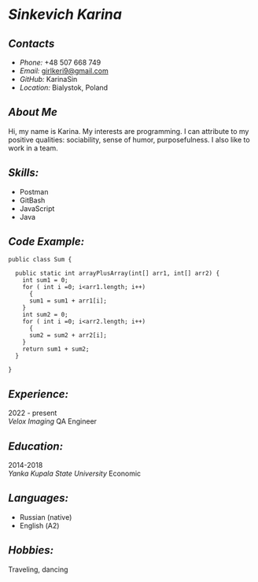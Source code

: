 # _Sinkevich Karina_

## _Contacts_
- _Phone:_ +48 507 668 749
- _Email:_ girlkeri9@gmail.com
- _GitHub:_ KarinaSin
- _Location:_ Bialystok, Poland

## _About Me_
Hi, my name is Karina. My interests are programming. I can attribute to my positive qualities: sociability, sense of humor, purposefulness. I also like to work in a team.

## _Skills:_
- Postman
- GitBash
- JavaScript
- Java

## _Code Example:_
```
public class Sum {

  public static int arrayPlusArray(int[] arr1, int[] arr2) {
    int sum1 = 0;
    for ( int i =0; i<arr1.length; i++)
      {
      sum1 = sum1 + arr1[i];
    }
    int sum2 = 0;
    for ( int i =0; i<arr2.length; i++)
      {
      sum2 = sum2 + arr2[i];
    }
    return sum1 + sum2;
  }

}
```
## _Experience:_
2022 - present\
_Velox Imaging_ QA Engineer

## _Education:_ 
2014-2018\
_Yanka Kupala State University_ Economic 


## _Languages:_
- Russian (native)
- English (А2)


## _Hobbies:_
Traveling, dancing